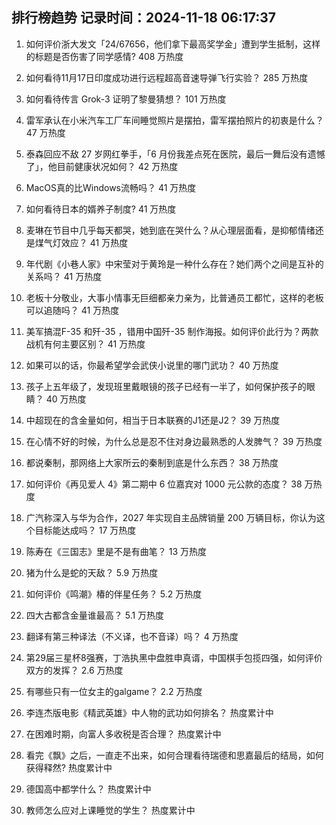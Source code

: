 
## 排行榜趋势 记录时间：2024-11-18 06:17:37
  
  1. 如何评价浙大发文「24/67656，他们拿下最高奖学金」遭到学生抵制，这样的标题是否伤害了同学感情? 408 万热度
    
  2. 如何看待11月17日印度成功进行远程超高音速导弹飞行实验？ 285 万热度
    
  3. 如何看待传言 Grok-3 证明了黎曼猜想？ 101 万热度
    
  4. 雷军承认在小米汽车工厂车间睡觉照片是摆拍，雷军摆拍照片的初衷是什么？ 47 万热度
    
  5. 泰森回应不敌 27 岁网红拳手，「6 月份我差点死在医院，最后一舞后没有遗憾了」，他目前健康状况如何？ 42 万热度
    
  6. MacOS真的比Windows流畅吗？ 41 万热度
    
  7. 如何看待日本的婿养子制度? 41 万热度
    
  8. 麦琳在节目中几乎每天都哭，她到底在哭什么？从心理层面看，是抑郁情绪还是煤气灯效应？ 41 万热度
    
  9. 年代剧《小巷人家》中宋莹对于黄玲是一种什么存在？她们两个之间是互补的关系吗？ 41 万热度
    
  10. 老板十分敬业，大事小情事无巨细都亲力亲为，比普通员工都忙，这样的老板可以追随吗？ 41 万热度
    
  11. 美军搞混F-35 和歼-35 ，错用中国歼-35 制作海报。如何评价此行为？两款战机有何主要区别？ 41 万热度
    
  12. 如果可以的话，你最希望学会武侠小说里的哪门武功？ 40 万热度
    
  13. 孩子上五年级了，发现班里戴眼镜的孩子已经有一半了，如何保护孩子的眼睛？ 40 万热度
    
  14. 中超现在的含金量如何，相当于日本联赛的J1还是J2？ 39 万热度
    
  15. 在心情不好的时候，为什么总是忍不住对身边最熟悉的人发脾气？ 39 万热度
    
  16. 都说秦制，那网络上大家所云的秦制到底是什么东西？ 38 万热度
    
  17. 如何评价《再见爱人 4》第二期中 6 位嘉宾对 1000 元公款的态度？ 38 万热度
    
  18. 广汽称深入与华为合作，2027 年实现自主品牌销量 200 万辆目标，你认为这个目标能达成吗？ 17 万热度
    
  19. 陈寿在《三国志》里是不是有曲笔？ 13 万热度
    
  20. 猪为什么是蛇的天敌？ 5.9 万热度
    
  21. 如何评价《鸣潮》椿的伴星任务？ 5.2 万热度
    
  22. 四大古都含金量谁最高？ 5.1 万热度
    
  23. 翻译有第三种译法（不义译，也不音译）吗？ 4 万热度
    
  24. 第29届三星杯8强赛，丁浩执黑中盘胜申真谞，中国棋手包揽四强，如何评价双方的发挥？ 2.6 万热度
    
  25. 有哪些只有一位女主的galgame？ 2.2 万热度
    
  26. 李连杰版电影《精武英雄》中人物的武功如何排名？ 热度累计中
    
  27. 在困难时期，向富人多收税是否合理？ 热度累计中
    
  28. 看完《飘》之后，一直走不出来，如何合理看待瑞德和思嘉最后的结局，如何获得释然? 热度累计中
    
  29. 德国高中都学什么？ 热度累计中
    
  30. 教师怎么应对上课睡觉的学生？ 热度累计中
    